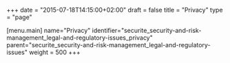 +++
date = "2015-07-18T14:15:00+02:00"
draft = false
title = "Privacy"
type = "page"

[menu.main]
name="Privacy"
identifier="securite_security-and-risk-management_legal-and-regulatory-issues_privacy"
parent="securite_security-and-risk-management_legal-and-regulatory-issues"
weight = 500
+++